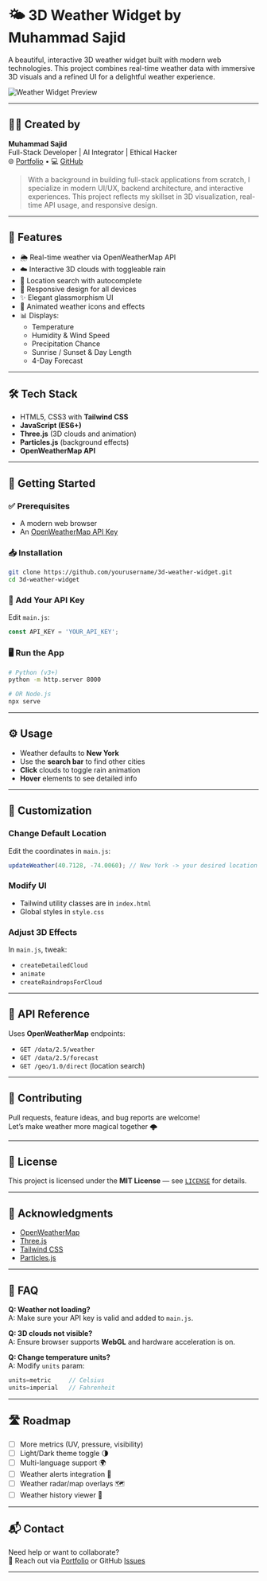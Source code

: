
# 🌤️ 3D Weather Widget by Muhammad Sajid

A beautiful, interactive 3D weather widget built with modern web technologies. This project combines real-time weather data with immersive 3D visuals and a refined UI for a delightful weather experience.

![Weather Widget Preview](preview.png)

---

## 👨‍💻 Created by

**Muhammad Sajid**  
Full-Stack Developer | AI Integrator | Ethical Hacker  
🌐 [Portfolio](https://sajid09.netlify.app/) • 💻 [GitHub](https://github.com/sajid09)

> With a background in building full-stack applications from scratch, I specialize in modern UI/UX, backend architecture, and interactive experiences. This project reflects my skillset in 3D visualization, real-time API usage, and responsive design.

---

## 🌟 Features

- 🌦️ Real-time weather via OpenWeatherMap API
- ☁️ Interactive 3D clouds with toggleable rain
- 📍 Location search with autocomplete
- 📱 Responsive design for all devices
- ✨ Elegant glassmorphism UI
- 🌈 Animated weather icons and effects
- 📊 Displays:
  - Temperature
  - Humidity & Wind Speed
  - Precipitation Chance
  - Sunrise / Sunset & Day Length
  - 4-Day Forecast

---

## 🛠️ Tech Stack

- HTML5, CSS3 with **Tailwind CSS**
- **JavaScript (ES6+)**
- **Three.js** (3D clouds and animation)
- **Particles.js** (background effects)
- **OpenWeatherMap API**

---

## 🚀 Getting Started

### ✅ Prerequisites

- A modern web browser
- An [OpenWeatherMap API Key](https://openweathermap.org/api)

### 📥 Installation

```bash
git clone https://github.com/yourusername/3d-weather-widget.git
cd 3d-weather-widget
```

### 🔑 Add Your API Key

Edit `main.js`:

```js
const API_KEY = 'YOUR_API_KEY';
```

### 🖥️ Run the App

```bash
# Python (v3+)
python -m http.server 8000

# OR Node.js
npx serve
```

---

## ⚙️ Usage

- Weather defaults to **New York**
- Use the **search bar** to find other cities
- **Click** clouds to toggle rain animation
- **Hover** elements to see detailed info

---

## 🎨 Customization

### Change Default Location

Edit the coordinates in `main.js`:

```js
updateWeather(40.7128, -74.0060); // New York -> your desired location
```

### Modify UI

- Tailwind utility classes are in `index.html`
- Global styles in `style.css`

### Adjust 3D Effects

In `main.js`, tweak:
- `createDetailedCloud`
- `animate`
- `createRaindropsForCloud`

---

## 🔌 API Reference

Uses **OpenWeatherMap** endpoints:

- `GET /data/2.5/weather`
- `GET /data/2.5/forecast`
- `GET /geo/1.0/direct` (location search)

---

## 🤝 Contributing

Pull requests, feature ideas, and bug reports are welcome!  
Let’s make weather more magical together 🌩️

---

## 📜 License

This project is licensed under the **MIT License** — see [`LICENSE`](LICENSE) for details.

---

## 🙏 Acknowledgments

- [OpenWeatherMap](https://openweathermap.org/)
- [Three.js](https://threejs.org/)
- [Tailwind CSS](https://tailwindcss.com/)
- [Particles.js](https://vincentgarreau.com/particles.js/)

---

## 💬 FAQ

**Q: Weather not loading?**  
A: Make sure your API key is valid and added to `main.js`.

**Q: 3D clouds not visible?**  
A: Ensure browser supports **WebGL** and hardware acceleration is on.

**Q: Change temperature units?**  
A: Modify `units` param:
```js
units=metric     // Celsius
units=imperial   // Fahrenheit
```

---

## 🛣️ Roadmap

- [ ] More metrics (UV, pressure, visibility)
- [ ] Light/Dark theme toggle 🌗
- [ ] Multi-language support 🌍
- [ ] Weather alerts integration 🔔
- [ ] Weather radar/map overlays 🗺️
- [ ] Weather history viewer 📅

---

## 📬 Contact

Need help or want to collaborate?  
📧 Reach out via [Portfolio](https://sajid09.netlify.app/) or GitHub [Issues](https://github.com/yourusername/3d-weather-widget/issues)

---
